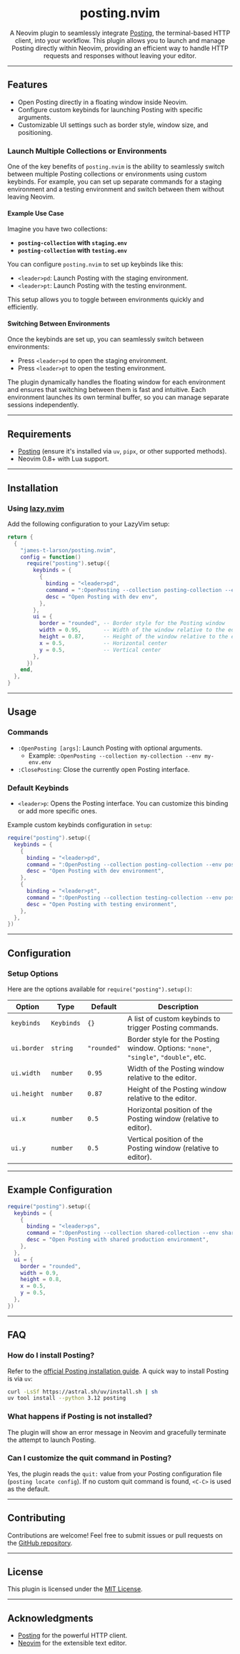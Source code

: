<h1 align="center">posting.nvim</h1>

<p align="center">
  A Neovim plugin to seamlessly integrate <a href="https://posting.sh">Posting</a>, the terminal-based HTTP client, into your workflow.
This plugin allows you to launch and manage Posting directly within Neovim, providing an efficient way to handle HTTP requests and responses without leaving your editor. 
</p>


---

## Features

- Open Posting directly in a floating window inside Neovim.
- Configure custom keybinds for launching Posting with specific arguments.
- Customizable UI settings such as border style, window size, and positioning.

### **Launch Multiple Collections or Environments**

One of the key benefits of `posting.nvim` is the ability to seamlessly switch between multiple Posting collections or environments using custom keybinds. For example, you can set up separate commands for a staging environment and a testing environment and switch between them without leaving Neovim.

#### **Example Use Case**
Imagine you have two collections:
- **`posting-collection` with `staging.env`**
- **`posting-collection` with `testing.env`**

You can configure `posting.nvim` to set up keybinds like this:
- `<leader>pd`: Launch Posting with the staging environment.
- `<leader>pt`: Launch Posting with the testing environment.

This setup allows you to toggle between environments quickly and efficiently.

#### **Switching Between Environments**
Once the keybinds are set up, you can seamlessly switch between environments:
- Press `<leader>pd` to open the staging environment.
- Press `<leader>pt` to open the testing environment.

The plugin dynamically handles the floating window for each environment and ensures that switching between them is fast and intuitive. Each environment launches its own terminal buffer, so you can manage separate sessions independently.

---

## Requirements

- [Posting](https://posting.sh) (ensure it's installed via `uv`, `pipx`, or other supported methods).
- Neovim 0.8+ with Lua support.

---

## Installation

### Using [lazy.nvim](https://github.com/folke/lazy.nvim)

Add the following configuration to your LazyVim setup:

```lua
return {
  {
    "james-t-larson/posting.nvim",
    config = function()
      require("posting").setup({
        keybinds = {
          {
            binding = "<leader>pd",
            command = ":OpenPosting --collection posting-collection --env posting-envs/staging.env<CR>",
            desc = "Open Posting with dev env",
          },
        },
        ui = {
          border = "rounded", -- Border style for the Posting window
          width = 0.95,       -- Width of the window relative to the editor
          height = 0.87,      -- Height of the window relative to the editor
          x = 0.5,            -- Horizontal center
          y = 0.5,            -- Vertical center
        },
      })
    end,
  },
}
```

---

## Usage

### Commands

- `:OpenPosting [args]`: Launch Posting with optional arguments.
  - Example: `:OpenPosting --collection my-collection --env my-env.env`
- `:ClosePosting`: Close the currently open Posting interface.

### Default Keybinds

- `<leader>p`: Opens the Posting interface. You can customize this binding or add more specific ones.

Example custom keybinds configuration in `setup`:

```lua
require("posting").setup({
  keybinds = {
    {
      binding = "<leader>pd",
      command = ":OpenPosting --collection posting-collection --env posting-envs/staging.env<CR>",
      desc = "Open Posting with dev environment",
    },
    {
      binding = "<leader>pt",
      command = ":OpenPosting --collection testing-collection --env posting-envs/testing.env<CR>",
      desc = "Open Posting with testing environment",
    },
  },
})
```

---

## Configuration

### Setup Options

Here are the options available for `require("posting").setup()`:

| Option          | Type        | Default          | Description                                                                 |
|------------------|-------------|------------------|-----------------------------------------------------------------------------|
| `keybinds`       | `Keybinds`  | `{}`             | A list of custom keybinds to trigger Posting commands.                      |
| `ui.border`      | `string`    | `"rounded"`      | Border style for the Posting window. Options: `"none"`, `"single"`, `"double"`, etc. |
| `ui.width`       | `number`    | `0.95`           | Width of the Posting window relative to the editor.                         |
| `ui.height`      | `number`    | `0.87`           | Height of the Posting window relative to the editor.                        |
| `ui.x`           | `number`    | `0.5`            | Horizontal position of the Posting window (relative to editor).             |
| `ui.y`           | `number`    | `0.5`            | Vertical position of the Posting window (relative to editor).               |

---

## Example Configuration

```lua
require("posting").setup({
  keybinds = {
    {
      binding = "<leader>ps",
      command = ":OpenPosting --collection shared-collection --env shared-envs/prod.env<CR>",
      desc = "Open Posting with shared production environment",
    },
  },
  ui = {
    border = "rounded",
    width = 0.9,
    height = 0.8,
    x = 0.5,
    y = 0.5,
  },
})
```

---

## FAQ

### How do I install Posting?
Refer to the [official Posting installation guide](https://posting.sh/guide#installation). A quick way to install Posting is via `uv`:

```bash
curl -LsSf https://astral.sh/uv/install.sh | sh
uv tool install --python 3.12 posting
```

### What happens if Posting is not installed?
The plugin will show an error message in Neovim and gracefully terminate the attempt to launch Posting.

### Can I customize the quit command in Posting?
Yes, the plugin reads the `quit:` value from your Posting configuration file (`posting locate config`). If no custom quit command is found, `<C-C>` is used as the default.

---

## Contributing

Contributions are welcome! Feel free to submit issues or pull requests on the [GitHub repository](https://github.com/your-username/posting.nvim).

---

## License

This plugin is licensed under the [MIT License](LICENSE).

---

## Acknowledgments

- [Posting](https://posting.sh) for the powerful HTTP client.
- [Neovim](https://neovim.io) for the extensible text editor.

